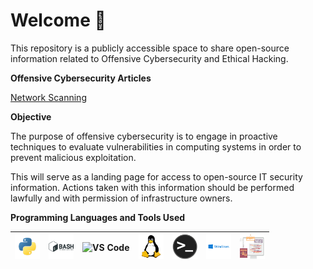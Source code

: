 # Welcome 👋

This repository is a publicly accessible space to share open-source information related to Offensive Cybersecurity and Ethical Hacking.

**Offensive Cybersecurity Articles**

[Network Scanning](https://github.com/JCam6/OffensiveSecurity/wiki/Network-Scanning)

**Objective**

The purpose of offensive cybersecurity is to engage in proactive techniques to evaluate vulnerabilities in computing systems in order to prevent malicious exploitation.  

This will serve as a landing page for access to open-source IT security information. Actions taken with this information should be performed lawfully and with permission of infrastructure owners.

**Programming Languages and Tools Used**

<img title="Python" alt="Python" width="40px" src="https://raw.githubusercontent.com/github/explore/master/topics/python/python.png" />|<img title="Bash" alt="Bash" width="40px" src="https://raw.githubusercontent.com/github/explore/master/topics/bash/bash.png"/>|<img title="VS Code" alt="VS Code" width="40px" src="https://img.icons8.com/fluent/48/000000/visual-studio-code-2019.png">|<img title="Linux" alt="Linux" width="40px" src="https://raw.githubusercontent.com/github/explore/master/topics/linux/linux.png"/>|<img title="Terminal" alt="Terminal" width="40px" src="https://raw.githubusercontent.com/github/explore/master/topics/terminal/terminal.png"/>|<img title="Windows" alt="Windows" width="40px" src="https://raw.githubusercontent.com/github/explore/master/topics/windows/windows.png">|<img title="Open-Source" alt="Open-Source" width="40px" src="https://raw.githubusercontent.com/github/explore/master/collections/tools-for-open-source/tools-for-open-source.png"/>
|--|--|--|--|--|--|--|


